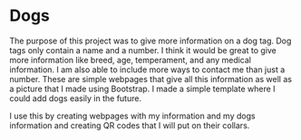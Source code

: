 # Dogs

The purpose of this project was to give more information on a dog tag. Dog tags only contain a name and a number.
I think it would be great to give more information like breed, age, temperament, and any medical information.
I am also able to include more ways to contact me than just a number. 
These are simple webpages that give all this information as well as a picture that I made using Bootstrap.
I made a simple template where I could add dogs easily in the future.

I use this by creating webpages with my information and my dogs information and creating QR codes that I will put on their collars.
